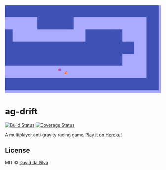 ![early screenshot](screenshot.png)

ag-drift
========

[![Build Status](https://travis-ci.org/dasilvacontin/ag-drift.svg?branch=master)](https://travis-ci.org/dasilvacontin/ag-drift)
[![Coverage Status](https://coveralls.io/repos/github/dasilvacontin/ag-drift/badge.svg?branch=master)](https://coveralls.io/github/dasilvacontin/ag-drift?branch=master)

A multiplayer anti-gravity racing game. [Play it on Heroku!](http://ag-drift.herokuapp.com/)

## License

MIT © [David da Silva]

[David da Silva]: https://dasilvacont.in
